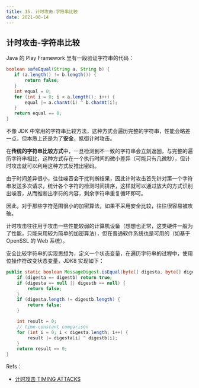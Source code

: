 ```yaml
---
title: 15. 计时攻击-字符串比较
date: 2021-08-14
---
```


## 计时攻击-字符串比较

Java 的 Play Framework 里有一段验证字符串的代码：

```java
boolean safeEqual(String a, String b) {
   if (a.length() != b.length()) {
       return false;
   }
   int equal = 0;
   for (int i = 0; i < a.length(); i++) {
       equal |= a.charAt(i) ^ b.charAt(i);
   }
   return equal == 0;
}
```

不像 JDK 中常用的字符串比较方法，这种方式会遍历完整的字符串，性能会略差一点，但本质上还是为了**安全**，抵御计时攻击。

在**传统的字符串比较方式**中，一旦检测到不一致的字符串会立刻返回，与完整的遍历字符串相比，这种方式存在一个执行时间的微小差异（可能只有几微秒），但计时攻击就可以利用这种方式反推出密码。

由于时间差异很小，往往噪音会干扰判断结果，因此计时攻击首先针对第一个字符串发送多次请求，统计各个字符的检测时间排序，这样就可以通过放大的方式识别出噪音，从而推断出字符的内容，剩余字符串重复循环即可。

因此，对于那些字符范围很小的加密算法，如果不采用安全比较，往往很容易被攻破。

计时攻击往往用于攻击一些性能较弱的计算机设备（想想也正常，这类硬件一般为了性能，只能采用较为简单的加密算法），但在普通软件系统也是可用的（如基于 OpenSSL 的 Web 系统）。

安全比较字符串的实现思想为，定义一个状态变量，在遍历字符串的过程中，使用位操作符改变状态变量，JDK8 实现如下：

```java
public static boolean MessageDigest.isEqual(byte[] digesta, byte[] digestb) {
    if (digesta == digestb) return true;
    if (digesta == null || digestb == null) {
        return false;
    }
    if (digesta.length != digestb.length) {
        return false;
    }

    int result = 0;
    // time-constant comparison
    for (int i = 0; i < digesta.length; i++) {
        result |= digesta[i] ^ digestb[i];
    }
    return result == 0;
}
```

Refs：

- [计时攻击 TIMING ATTACKS](https://coolshell.cn/articles/21003.html)

